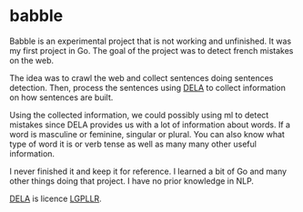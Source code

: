 # babble

Babble is an experimental project that is not working and unfinished. It was my first project in Go. The goal of the project was to detect french mistakes on the web. 

The idea was to crawl the web and collect sentences doing sentences detection. Then, process the sentences using [DELA](http://infolingu.univ-mlv.fr/DonneesLinguistiques/Dictionnaires/telechargement.html) to collect information on how sentences are built.

Using the collected information, we could possibly using ml to detect mistakes since DELA provides us with a lot of information about words. If a word is masculine or feminine, singular or plural. You can also know what type of word it is or verb tense as well as many many other useful information.

I never finished it and keep it for reference. I learned a bit of Go and many other things doing that project. I have no prior knowledge in NLP.

[DELA](http://infolingu.univ-mlv.fr/DonneesLinguistiques/Dictionnaires/telechargement.html) is licence [LGPLLR](http://infolingu.univ-mlv.fr/DonneesLinguistiques/Lexiques-Grammaires/lgpllr.html).
